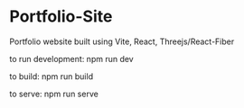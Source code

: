 # Portfolio-Site
Portfolio website built using Vite, React, Threejs/React-Fiber

to run development: npm run dev

to build: npm run build

to serve: npm run serve

```